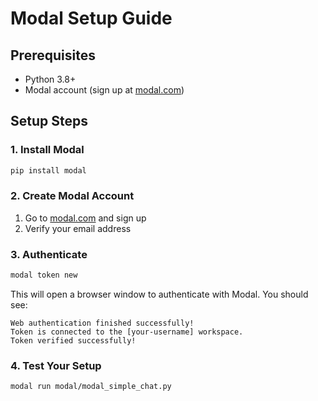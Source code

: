 # Modal Setup Guide

## Prerequisites
- Python 3.8+
- Modal account (sign up at [modal.com](https://modal.com))

## Setup Steps

### 1. Install Modal
```bash
pip install modal
```

### 2. Create Modal Account
1. Go to [modal.com](https://modal.com) and sign up
2. Verify your email address

### 3. Authenticate
```bash
modal token new
```
This will open a browser window to authenticate with Modal. You should see:
```
Web authentication finished successfully!
Token is connected to the [your-username] workspace.
Token verified successfully!
```

### 4. Test Your Setup
```bash
modal run modal/modal_simple_chat.py
```